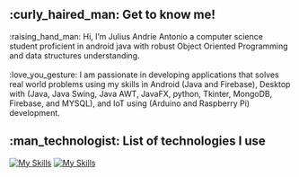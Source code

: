 <h2>:curly_haired_man: Get to know me!</h2>:raising_hand_man: Hi, I’m Julius Andrie Antonio a computer science student proficient in android java with robust  Object Oriented Programming and data structures understanding.<br><br>
:love_you_gesture: I am passionate in developing applications that solves real world problems using my skills in Android (Java and Firebase), Desktop with (Java, Java Swing, Java AWT, JavaFX, python, Tkinter, MongoDB, Firebase, and MYSQL), and IoT using (Arduino and Raspberry Pi) development.
<br><h2>:man_technologist: List of technologies I use</h2>

[![My Skills](https://skillicons.dev/icons?i=cpp,java,py,opencv,js,jquery,html,css,firebase,mongodb,sqlite,mysql,raspberrypi,arduino,gradle&theme=light)](https://skillicons.dev)
[![My Skills](https://skillicons.dev/icons?i=androidstudio,vscode,eclipse,pycharm,git,github,idea&theme=light)](https://skillicons.dev)




























